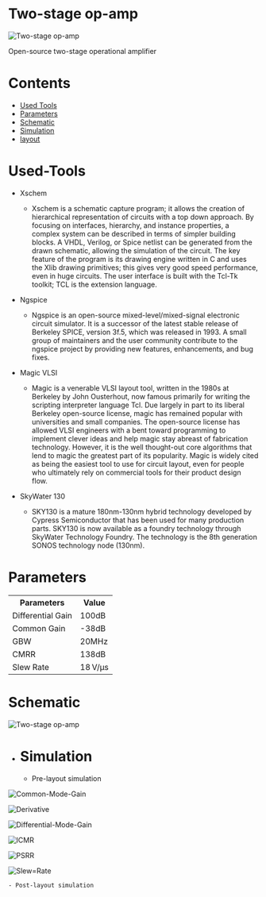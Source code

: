 # Two-stage op-amp
![Two-stage op-amp](https://github.com/CircuitCraftsman/Two-stage-Op-amp/blob/main/Schematic/Op-amp.png)

Open-source two-stage operational amplifier

# Contents
- [Used Tools](#Used-Tools)
- [Parameters](#Parameters)
- [Schematic](#Schematic)
- [Simulation](#simulation)
- [layout](#Layout)

# Used-Tools
- Xschem

    - Xschem is a schematic capture program; it allows the creation of hierarchical representation of circuits with a top down approach. By focusing on interfaces, hierarchy, and instance properties, a complex system can be described in terms of simpler building blocks. A VHDL, Verilog, or Spice netlist can be generated from the drawn schematic, allowing the simulation of the circuit. The key feature of the program is its drawing engine written in C and uses the Xlib drawing primitives; this gives very good speed performance, even in huge circuits. The user interface is built with the Tcl-Tk toolkit; TCL is the extension language.

- Ngspice

    - Ngspice is an open-source mixed-level/mixed-signal electronic circuit simulator. It is a successor of the latest stable release of Berkeley SPICE, version 3f.5, which was released in 1993. A small group of maintainers and the user community contribute to the ngspice project by providing new features, enhancements, and bug fixes.

- Magic VLSI

    - Magic is a venerable VLSI layout tool, written in the 1980s at Berkeley by John Ousterhout, now famous primarily for writing the scripting interpreter language Tcl. Due largely in part to its liberal Berkeley open-source license, magic has remained popular with universities and small companies. The open-source license has allowed VLSI engineers with a bent toward programming to implement clever ideas and help magic stay abreast of fabrication technology. However, it is the well thought-out core algorithms that lend to magic the greatest part of its popularity. Magic is widely cited as being the easiest tool to use for circuit layout, even for people who ultimately rely on commercial tools for their product design flow.

- SkyWater 130

    - SKY130 is a mature 180nm-130nm hybrid technology developed by Cypress Semiconductor that has been used for many production parts. SKY130 is now available as a foundry technology through SkyWater Technology Foundry. The technology is the 8th generation SONOS technology node (130nm).

# Parameters

<table align="center">
<tr>
    <th>Parameters</th>
    <th>Value</th>
</tr>
<tr>
    <td>Differential Gain</td>
    <td>100dB</td>
</tr>
<tr>
    <td>Common Gain</td>
    <td>-38dB</td>
</tr>
<tr>
    <td>GBW</td>
    <td>20MHz</td>
</tr>
<tr>
    <td>CMRR</td>
    <td>138dB</td>
</tr>
<tr>
    <td>Slew Rate</td>
    <td> 18 V/µs</td>
</tr>
</table>

# Schematic
![Two-stage op-amp](https://github.com/CircuitCraftsman/Two-stage-Op-amp/blob/main/Schematic/Schematic.png)

- # Simulation

    - Pre-layout simulation
  
![Common-Mode-Gain](https://github.com/CircuitCraftsman/Two-stage-Op-amp/blob/main/Simulation/Pre-layout/Common-mode%20gain.png)

![Derivative](https://github.com/CircuitCraftsman/Two-stage-Op-amp/blob/main/Simulation/Pre-layout/Derivative.png)

![Differential-Mode-Gain](https://github.com/CircuitCraftsman/Two-stage-Op-amp/blob/main/Simulation/Pre-layout/Differential-mode%20gain.png)

![ICMR](https://github.com/CircuitCraftsman/Two-stage-Op-amp/blob/main/Simulation/Pre-layout/ICMR.png)

![PSRR](https://github.com/CircuitCraftsman/Two-stage-Op-amp/blob/main/Simulation/Pre-layout/PSRR.png)

![Slew=Rate](https://github.com/CircuitCraftsman/Two-stage-Op-amp/blob/main/Simulation/Pre-layout/Slew%20rate.png)


    - Post-layout simulation

